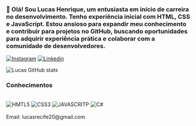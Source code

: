 ### 👋 Olá! Sou Lucas Henrique, um entusiasta em início de carreira no desenvolvimento. Tenho experiência inicial com HTML, CSS e JavaScript. Estou ansioso para expandir meu conhecimento e contribuir para projetos no GitHub, buscando oportunidades para adquirir experiência prática e colaborar com a comunidade de desenvolvedores.
[![Instagram](https://img.shields.io/badge/Instagram-E4405F?style=for-the-badge&logo=instagram&logoColor=white)](https://www.instagram.com/lucasfr0/?hl=pt-br)
[![Linkedin](https://img.shields.io/badge/LinkedIn-0077B5?style=for-the-badge&logo=linkedin&logoColor=white)](https://www.linkedin.com/in/lucas-henrique-b483b2208/)

![Lucas GitHub stats](https://github-readme-stats.vercel.app/api?username=Lucas-Henrique1&show_icons=true&theme=radical)

### Conhecimentos

<div  style="display: inline_black"></br>
<img  aling= center alt="HMTL5" src="https://img.shields.io/badge/HTML5-E34F26?style=for-the-badge&logo=html5&logoColor=white"/>
<img  aling= center alt="CSS3" src="https://img.shields.io/badge/CSS3-1572B6?style=for-the-badge&logo=css3&logoColor=white"/>
<img  aling= center alt="JAVASCRITP" src="https://img.shields.io/badge/JavaScript-F7DF1E?style=for-the-badge&logo=javascript&logoColor=black"/>
<img  aling=center  alt="C#" src="https://img.shields.io/badge/C%23-239120?style=for-the-badge&logo=c-sharp&logoColor=white"/>
</div>
<br/>
 Email: lucasrecife20@gmail.com 
